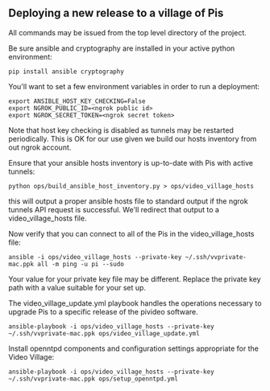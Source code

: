 Deploying a new release to a village of Pis
-------------------------------------------
All commands may be issued from the top level directory of the project.

Be sure ansible and cryptography are installed in your active python environment:

```
pip install ansible cryptography
```

You'll want to set a few environment variables in order to run a deployment:
```
export ANSIBLE_HOST_KEY_CHECKING=False
export NGROK_PUBLIC_ID=<ngrok public id>
export NGROK_SECRET_TOKEN=<ngrok secret token>
```
Note that host key checking is disabled as tunnels may be restarted periodically.
This is OK for our use given we build our hosts inventory from out ngrok
account.

Ensure that your ansible hosts inventory is up-to-date with Pis with active
tunnels:

```
python ops/build_ansible_host_inventory.py > ops/video_village_hosts
```

this will output a proper ansible hosts file to standard output
if the ngrok tunnels API request is successful.  We'll redirect that
output to a video_village_hosts file.  

Now verify that you can connect to all of the Pis in the
video_village_hosts file:

```
ansible -i ops/video_village_hosts --private-key ~/.ssh/vvprivate-mac.ppk all -m ping -u pi --sudo
```
Your value for your private key file may be different.  Replace the private key
path with a value suitable for your set up.

The video_village_update.yml playbook handles the operations necessary to
upgrade Pis to a specific release of the pivideo software.

```
ansible-playbook -i ops/video_village_hosts --private-key ~/.ssh/vvprivate-mac.ppk ops/video_village_update.yml
```

Install openntpd components and configuration settings appropriate for the Video Village:

```
ansible-playbook -i ops/video_village_hosts --private-key ~/.ssh/vvprivate-mac.ppk ops/setup_openntpd.yml
```
